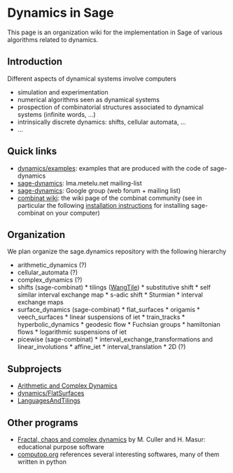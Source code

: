 

# Dynamics in Sage

This page is an organization wiki for the implementation in Sage of various algorithms related to dynamics. 


## Introduction

Different aspects of dynamical systems involve computers 

   * simulation and experimentation 
   * numerical algorithms seen as dynamical systems 
   * prospection of combinatorial structures associated to dynamical systems (infinite words, ...) 
   * intrinsically discrete dynamics: shifts, cellular automata, ... 
   * ... 

## Quick links

   * <a href="/dynamics/examples">dynamics/examples</a>: examples that are produced with the code of sage-dynamics 
   * <a class="https" href="https://lma.metelu.net/mailman/listinfo/sage-dynamics">sage-dynamics</a>:  lma.metelu.net mailing-list 
   * <a class="http" href="http://groups.google.com/group/sage-dynamics">sage-dynamics</a>: Google group (web forum + mailing list) 
   * <a href="/combinat">combinat wiki</a>: the wiki page of the combinat community (see in particular the following <a href="/combinat/Installation">installation instructions</a> for installing sage-combinat on your computer) 

## Organization

We plan organize the sage.dynamics repository with the following hierarchy 

   * arithmetic_dynamics (?) 
   * cellular_automata (?) 
   * complex_dynamics (?) 
   * shifts (sage-combinat) 
         * tilings (<a href="/WangTile">WangTile</a>) 
         * substitutive shift 
               * self similar interval exchange map 
         * s-adic shift 
               * Sturmian 
               * interval exchange maps 
   * surface_dynamics (sage-combinat) 
         * flat_surfaces 
               * origamis 
               * veech_surfaces 
               * linear suspensions of iet 
         * train_tracks 
         * hyperbolic_dynamics 
               * geodesic flow 
               * Fuchsian groups 
         * hamiltonian flows 
               * logarithmic suspensions of iet 
   * picewise (sage-combinat) 
         * interval_exchange_transformations and linear_involutions 
         * affine_iet 
         * interval_translation 
         * 2D (?) 

## Subprojects

   * <a href="/dynamics/arithmeticandcomplex">Arithmetic and Complex Dynamics</a> 
   * <a href="/dynamics/FlatSurfaces">dynamics/FlatSurfaces</a> 
   * <a href="/LanguagesAndTilings">LanguagesAndTilings</a> 

## Other programs

* <a class="http" href="http://homepages.math.uic.edu/~culler/chaos/">Fractal, chaos and complex dynamics</a> by M. Culler and H. Masur: educational purpose software 
* <a class="http" href="http://www.math.uiuc.edu/~nmd/computop/">computop.org</a> references several interesting softwares, many of them written in python 